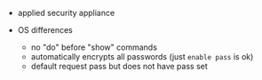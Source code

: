 - applied security appliance

- OS differences
	- no "do" before "show" commands
	- automatically encrypts all passwords (just `enable pass` is ok)
	- default request pass but does not have pass set